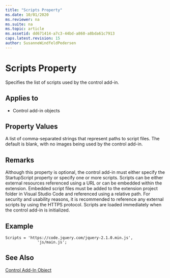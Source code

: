 ```yaml
---
title: "Scripts Property"
ms.date: 10/01/2020
ms.reviewer: na
ms.suite: na
ms.topic: article
ms.assetid: dd671414-a7c3-44bd-a860-a8bda61c7913
caps.latest.revision: 15
author: SusanneWindfeldPedersen
---
```


# Scripts Property

Specifies the list of scripts used by the control add-in. 

## Applies to 

- Control add-in objects

## Property Values

A list of comma-separated strings that represent paths to script files. The default is blank, with no images being used by the control add-in. 

## Remarks 

Although this property is optional, the control add-in must either specify the StartupScript property or specify one or more scripts. Scripts can be either external resources referenced using a URL or can be embedded within the extension. Embedded script files must be added to the extension project folder in Visual Studio Code and referenced using a relative path. For security and usability reasons, it is recommended to reference any external scripts by using the HTTPS protocol. Scripts are loaded immediately when the control add-in is initialized. 

## Example

```AL
Scripts = 'https://code.jquery.com/jquery-2.1.0.min.js',
              'js/main.js';
```

## See Also

[Control Add-In Object](../devenv-control-addin-object.md)   
 